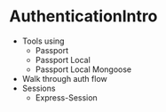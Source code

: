 # AuthenticationIntro
* Tools using
    * Passport
    * Passport Local
    * Passport Local Mongoose
* Walk through auth flow
* Sessions
    * Express-Session 
